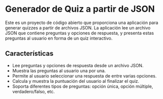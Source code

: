# Generador de Quiz a partir de JSON

Este es un proyecto de código abierto que proporciona una aplicación para generar quizzes a partir de archivos JSON. La aplicación lee un archivo JSON que contiene preguntas y opciones de respuesta, y presenta estas preguntas al usuario en forma de un quiz interactivo.

## Características

- Lee preguntas y opciones de respuesta desde un archivo JSON.
- Muestra las preguntas al usuario una por una.
- Permite al usuario seleccionar una respuesta de entre varias opciones.
- Calcula y muestra la puntuación del usuario al finalizar el quiz.
- Soporta diferentes tipos de preguntas: opción única, opción múltiple, verdadero/falso, etc.
